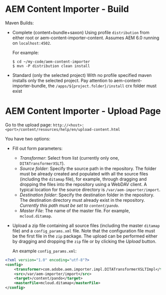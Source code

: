 # AEM Content Importer - Build

Maven Builds:

* Complete (content+bundle+saxon)
  Using profile `distribution` from either root or aem-content-importer-content.
  Assumes AEM 6.0 running on `localhost:4502`.

  For example:

  ```
  $ cd ~/my-code/aem-content-importer
  $ mvn -P distribution clean install
  ```

* Standard (only the selected project)
  With no profile specified maven installs only the selected project.
  Pay attention to aem-content-importer-bundle, the `/apps/${project.folder}/install` crx folder must exist


# AEM Content Importer -  Upload Page
Go to the upload page: `http://<host>:<port>/content/resources/help/en/upload-content.html`

You have two options:

* Fill out form parameters:
    * *Transformer*: Select from list (currently only one, `DITATransformerXSLT`).
	* *Source folder*: Specify the source path in the repository. The folder must be already created and populated with
	  all the source files (including the `ditamap` file), for example, through dragging and dropping the files into
	  the repository using a WebDAV client. A typical location for the source directory is `/var/aem-importer/import`.
	* *Destination folder*: Specify the destination folder in the repository. The destination directory must already exist
	  in the repository. *Currently this path must be set to `content/pando`.*
	* *Master File*: The name of the master file. For example, `mcloud.ditamap`.

* Upload a zip file containing all source files (including the master `ditamap` file) and a
  `config_params.xml` file. Note that the configuration file must be the first file in the `zip` package.
  The upload can be performed either by dragging and dropping the `zip` file or by clicking the *Upload* button.

  An example `config_params.xml`:

```xml
<?xml version="1.0" encoding="utf-8"?>
<config>
    <transformer>com.adobe.aem.importer.impl.DITATransformerXSLTImpl</transformer>
    <src>/var/aem-importer/import</src>
    <target>/content/pando</target>
    <masterFile>mcloud.ditamap</masterFile>
</config>
```



